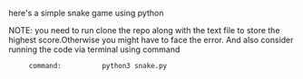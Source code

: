here's a simple snake game using python

NOTE: you need to run clone the repo along with the text file to store the highest score.Otherwise you might
      have to face the error. And also consider running the code via terminal using command
        
         command:          python3 snake.py


